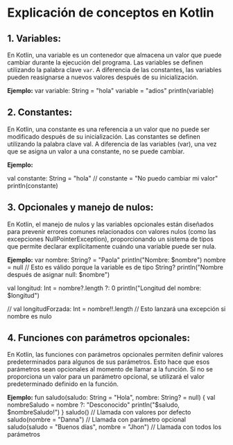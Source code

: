 # Explicación de conceptos en Kotlin

## 1. Variables:
En Kotlin, una variable es un contenedor que almacena un valor que puede cambiar durante la ejecución del programa. Las variables se definen utilizando la palabra clave `var`. A diferencia de las constantes, las variables pueden reasignarse a nuevos valores después de su inicialización.

**Ejemplo:**
var variable: String = "hola"
variable = "adios"
println(variable)

## 2. Constantes:
En Kotlin, una constante es una referencia a un valor que no puede ser modificado después de su inicialización. Las constantes se definen utilizando la palabra clave val. A diferencia de las variables (var), una vez que se asigna un valor a una constante, no se puede cambiar.

**Ejemplo:**

val constante: String = "hola"
// constante = "No puedo cambiar mi valor"
println(constante)

## 3. Opcionales y manejo de nulos:
En Kotlin, el manejo de nulos y las variables opcionales están diseñados para prevenir errores comunes relacionados con valores nulos (como las excepciones NullPointerException), proporcionando un sistema de tipos que permite declarar explícitamente cuándo una variable puede ser nula.

**Ejemplo:**
var nombre: String? = "Paola"
println("Nombre: \$nombre")
nombre = null // Esto es válido porque la variable es de tipo String?
println("Nombre después de asignar null: \$nombre")

val longitud: Int = nombre?.length ?: 0
println("Longitud del nombre: \$longitud")

// val longitudForzada: Int = nombre!!.length // Esto lanzará una excepción si nombre es nulo

## 4. Funciones con parámetros opcionales:
En Kotlin, las funciones con parámetros opcionales permiten definir valores predeterminados para algunos de sus parámetros. Esto hace que esos parámetros sean opcionales al momento de llamar a la función. Si no se proporciona un valor para un parámetro opcional, se utilizará el valor predeterminado definido en la función.

**Ejemplo:**
fun saludo(saludo: String = "Hola", nombre: String? = null) {
    val nombreSaludo = nombre ?: "Desconocido"
    println("\$saludo, \$nombreSaludo!")
}
saludo() // Llamada con valores por defecto
saludo(nombre = "Danna") // Llamada con parámetro opcional
saludo(saludo = "Buenos días", nombre = "Jhon") // Llamada con todos los parámetros



